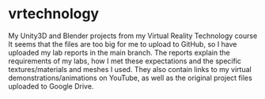 # vrtechnology
My Unity3D and Blender projects from my Virtual Reality Technology course
It seems that the files are too big for me to upload to GitHub, so I have uploaded my lab reports in the main branch. The reports explain the requirements of my labs, how I met these expectations and the specific textures/materials and meshes I used. They also contain links to my virtual demonstrations/animations on YouTube, as well as the original project files uploaded to Google Drive. 
